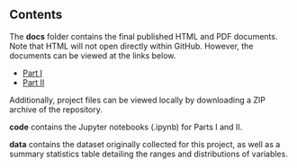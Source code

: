 ## Contents

The **docs** folder contains the final published HTML and PDF documents. Note that HTML will not open directly within GitHub. 
However, the documents can be viewed at the links below.
* [Part I](htmlpreview.github.io/?https://github.com/herronq/data-sci-portfolio/blob/master/League%20of%20Legends%20Analytics%20Project/docs/Part%20I%20-%20API%20Interface%20%26%20Data%20Collection.html)
* [Part II](htmlpreview.github.io/?https://github.com/herronq/data-sci-portfolio/blob/master/League%20of%20Legends%20Analytics%20Project/docs/Part%20II%20-%20Analytics%20%26%20Predictions%20.html)

Additionally, project files can be viewed locally by downloading a ZIP archive of the repository.

**code** contains the Jupyter notebooks (.ipynb) for Parts I and II.

**data** contains the dataset originally collected for this project, as well as a summary statistics table detailing the ranges and distributions of variables.
